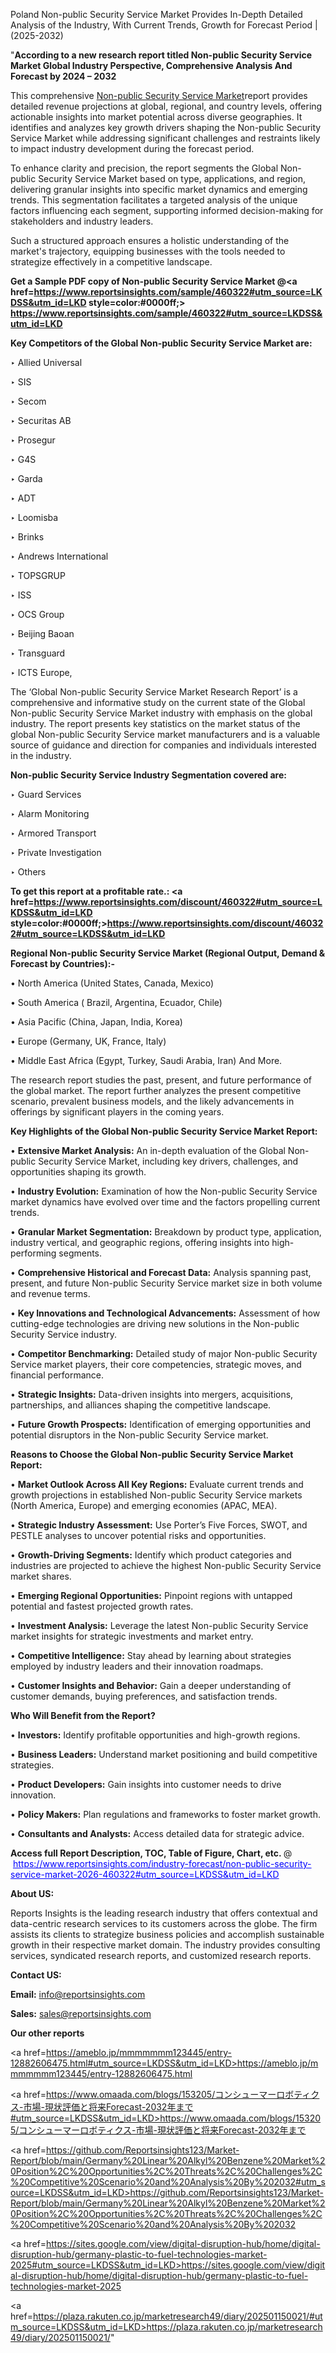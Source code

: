 Poland Non-public Security Service Market Provides In-Depth Detailed Analysis of the Industry, With Current Trends, Growth for Forecast Period | (2025-2032)

"<strong>According to a new research report titled Non-public Security Service Market Global Industry Perspective, Comprehensive Analysis And Forecast by 2024 – 2032</strong>

This comprehensive <a href=https://www.reportsinsights.com/sample/460322>Non-public Security Service Market</a>report provides detailed revenue projections at global, regional, and country levels, offering actionable insights into market potential across diverse geographies. It identifies and analyzes key growth drivers shaping the Non-public Security Service Market while addressing significant challenges and restraints likely to impact industry development during the forecast period.

To enhance clarity and precision, the report segments the Global Non-public Security Service Market based on type, applications, and region, delivering granular insights into specific market dynamics and emerging trends. This segmentation facilitates a targeted analysis of the unique factors influencing each segment, supporting informed decision-making for stakeholders and industry leaders.

Such a structured approach ensures a holistic understanding of the market's trajectory, equipping businesses with the tools needed to strategize effectively in a competitive landscape.

<strong>Get a Sample PDF copy of Non-public Security Service Market </strong><strong>@<a href=https://www.reportsinsights.com/sample/460322#utm_source=LKDSS&utm_id=LKD style=color:#0000ff;> https://www.reportsinsights.com/sample/460322#utm_source=LKDSS&utm_id=LKD</a></strong></font>

<strong>Key Competitors of the Global Non-public Security Service Market are:</strong>

‣ Allied Universal

‣ SIS

‣ Secom

‣ Securitas AB

‣ Prosegur

‣ G4S

‣ Garda

‣ ADT

‣ Loomisba

‣ Brinks

‣ Andrews International

‣ TOPSGRUP

‣ ISS

‣ OCS Group

‣ Beijing Baoan

‣ Transguard

‣ ICTS Europe,

The ‘Global Non-public Security Service Market Research Report’ is a comprehensive and informative study on the current state of the Global Non-public Security Service Market industry with emphasis on the global industry. The report presents key statistics on the market status of the global Non-public Security Service market manufacturers and is a valuable source of guidance and direction for companies and individuals interested in the industry.

<strong>Non-public Security Service Industry Segmentation covered are:</strong>

‣ Guard Services

‣ Alarm Monitoring

‣ Armored Transport

‣ Private Investigation

‣ Others

<strong>To get this report at a profitable rate.: <a href=https://www.reportsinsights.com/discount/460322#utm_source=LKDSS&utm_id=LKD style=color:#0000ff;>https://www.reportsinsights.com/discount/460322#utm_source=LKDSS&utm_id=LKD</a></strong></font>

<strong>Regional Non-public Security Service Market (Regional Output, Demand &amp; Forecast by Countries):-</strong>

• North America (United States, Canada, Mexico)

• South America ( Brazil, Argentina, Ecuador, Chile)

• Asia Pacific (China, Japan, India, Korea)

• Europe (Germany, UK, France, Italy)

• Middle East Africa (Egypt, Turkey, Saudi Arabia, Iran) And More.

The research report studies the past, present, and future performance of the global market. The report further analyzes the present competitive scenario, prevalent business models, and the likely advancements in offerings by significant players in the coming years.

<strong>Key Highlights of the Global Non-public Security Service Market Report:</strong>

• <strong>Extensive Market Analysis:</strong> An in-depth evaluation of the Global Non-public Security Service Market, including key drivers, challenges, and opportunities shaping its growth.

• <strong>Industry Evolution:</strong> Examination of how the Non-public Security Service market dynamics have evolved over time and the factors propelling current trends.

• <strong>Granular Market Segmentation:</strong> Breakdown by product type, application, industry vertical, and geographic regions, offering insights into high-performing segments.

• <strong>Comprehensive Historical and Forecast Data:</strong> Analysis spanning past, present, and future Non-public Security Service market size in both volume and revenue terms.

• <strong>Key Innovations and Technological Advancements:</strong> Assessment of how cutting-edge technologies are driving new solutions in the Non-public Security Service industry.

• <strong>Competitor Benchmarking:</strong> Detailed study of major Non-public Security Service market players, their core competencies, strategic moves, and financial performance.

• <strong>Strategic Insights:</strong> Data-driven insights into mergers, acquisitions, partnerships, and alliances shaping the competitive landscape.

• <strong>Future Growth Prospects:</strong> Identification of emerging opportunities and potential disruptors in the Non-public Security Service market.

<strong>Reasons to Choose the Global Non-public Security Service Market Report:</strong>

• <strong>Market Outlook Across All Key Regions:</strong> Evaluate current trends and growth projections in established Non-public Security Service markets (North America, Europe) and emerging economies (APAC, MEA).

• <strong>Strategic Industry Assessment:</strong> Use Porter’s Five Forces, SWOT, and PESTLE analyses to uncover potential risks and opportunities.

• <strong>Growth-Driving Segments:</strong> Identify which product categories and industries are projected to achieve the highest Non-public Security Service market shares.

• <strong>Emerging Regional Opportunities:</strong> Pinpoint regions with untapped potential and fastest projected growth rates.

• <strong>Investment Analysis:</strong> Leverage the latest Non-public Security Service market insights for strategic investments and market entry.

• <strong>Competitive Intelligence:</strong> Stay ahead by learning about strategies employed by industry leaders and their innovation roadmaps.

• <strong>Customer Insights and Behavior:</strong> Gain a deeper understanding of customer demands, buying preferences, and satisfaction trends.

<strong>Who Will Benefit from the Report?</strong>

• <strong>Investors:</strong> Identify profitable opportunities and high-growth regions.

• <strong>Business Leaders:</strong> Understand market positioning and build competitive strategies.

• <strong>Product Developers:</strong> Gain insights into customer needs to drive innovation.

• <strong>Policy Makers:</strong> Plan regulations and frameworks to foster market growth.

• <strong>Consultants and Analysts:</strong> Access detailed data for strategic advice.
</ul>
<strong>Access full Report Description, TOC, Table of Figure, Chart, etc. </strong>@  <a href=https://www.reportsinsights.com/industry-forecast/non-public-security-service-market-2026-460322#utm_source=LKDSS&utm_id=LKD style=color:#0000ff;>https://www.reportsinsights.com/industry-forecast/non-public-security-service-market-2026-460322#utm_source=LKDSS&utm_id=LKD</a></font>

<strong><strong>About US</strong>:</strong>

Reports Insights is the leading research industry that offers contextual and data-centric research services to its customers across the globe. The firm assists its clients to strategize business policies and accomplish sustainable growth in their respective market domain. The industry provides consulting services, syndicated research reports, and customized research reports.

<strong>Contact US:</strong>

<p class=""""><b>Email:</b> <a href=mailto:info@reportsinsights.com>info@reportsinsights.com</a></p>
<p class=""""><b>Sales:</b> <a href=mailto:sales@reportsinsights.com>sales@reportsinsights.com</a></p>

<strong>Our other reports</strong>

<a href=https://ameblo.jp/mmmmmmm123445/entry-12882606475.html#utm_source=LKDSS&utm_id=LKD>https://ameblo.jp/mmmmmmm123445/entry-12882606475.html</a>

<a href=https://www.omaada.com/blogs/153205/コンシューマーロボティクス-市場-現状評価と将来Forecast-2032年まで#utm_source=LKDSS&utm_id=LKD>https://www.omaada.com/blogs/153205/コンシューマーロボティクス-市場-現状評価と将来Forecast-2032年まで</a>

<a href=https://github.com/Reportsinsights123/Market-Report/blob/main/Germany%20Linear%20Alkyl%20Benzene%20Market%20Position%2C%20Opportunities%2C%20Threats%2C%20Challenges%2C%20Competitive%20Scenario%20and%20Analysis%20By%202032#utm_source=LKDSS&utm_id=LKD>https://github.com/Reportsinsights123/Market-Report/blob/main/Germany%20Linear%20Alkyl%20Benzene%20Market%20Position%2C%20Opportunities%2C%20Threats%2C%20Challenges%2C%20Competitive%20Scenario%20and%20Analysis%20By%202032</a>

<a href=https://sites.google.com/view/digital-disruption-hub/home/digital-disruption-hub/germany-plastic-to-fuel-technologies-market-2025#utm_source=LKDSS&utm_id=LKD>https://sites.google.com/view/digital-disruption-hub/home/digital-disruption-hub/germany-plastic-to-fuel-technologies-market-2025</a>

<a href=https://plaza.rakuten.co.jp/marketresearch49/diary/202501150021/#utm_source=LKDSS&utm_id=LKD>https://plaza.rakuten.co.jp/marketresearch49/diary/202501150021/</a>"
